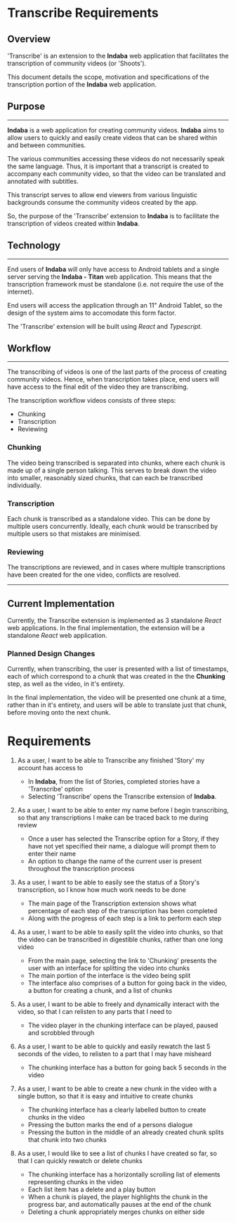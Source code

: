 # Transcribe Requirements

## Overview

'Transcribe' is an extension to the **Indaba** web application that facilitates
the transcription of community videos (or 'Shoots').

This document details the scope, motivation and specifications of the transcription portion of the **Indaba** web application.

## Purpose

---

**Indaba** is a web application for creating community videos. **Indaba** aims
to allow users to quickly and easily create videos that can be shared
within and between communities.

The various communities accessing these videos do not necessarily speak the
same language. Thus, it is important that a transcript is
created to accompany each community video, so that the video can be translated
and annotated with subtitles.

This transcript serves to allow end viewers from various linguistic 
backgrounds consume the community videos created by the app.

So, the purpose of the 'Transcribe' extension to **Indaba** is to facilitate
the transcription of videos created within **Indaba**.

## Technology

---

End users of **Indaba** will only have access to Android tablets and a single
server serving the **Indaba - Titan** web application. This means that
the transcription framework must be standalone (i.e. not require the use of
the internet).

End users will access the application through an 11" Android Tablet,
so the design of the system aims to accomodate this form factor.

The 'Transcribe' extension will be built using *React* and *Typescript*.

## Workflow

---

The transcribing of videos is one of the last parts of the process of creating
community videos. Hence, when transcription takes place, end users will have
access to the final edit of the video they are transcribing.

The transcription workflow videos consists of three steps:
 - Chunking
 - Transcription
 - Reviewing

### Chunking

The video being transcribed is separated into chunks, where each chunk is made
up of a single person talking. This serves to break down the video into
smaller, reasonably sized chunks, that can each be transcribed individually.

### Transcription

Each chunk is transcribed as a standalone video. This can be done by multiple
users concurrently. Ideally, each chunk would be transcribed by multiple users
so that mistakes are minimised.

### Reviewing

The transcriptions are reviewed, and in cases where multiple transcriptions
have been created for the one video, conflicts are resolved.

---

## Current Implementation

Currently, the Transcribe extension is implemented as 3 standalone *React*
web applications. In the final implementation, the extension will be a
standalone *React* web application.

### Planned Design Changes

Currently, when transcribing, the user is presented with a list of timestamps,
each of which correspond to a chunk that was created in the the **Chunking**
step, as well as the video, in it's entirety.

In the final implementation, the video will be presented one chunk at a time,
rather than in it's entirety, and users will be able to translate
just that chunk, before moving onto the next chunk.

# Requirements

1. As a user, I want to be able to Transcribe any finished 'Story' my account
   has access to

   - In **Indaba**, from the list of Stories, completed stories have a
     'Transcribe' option
   - Selecting 'Transcribe' opens the Transcribe extension of **Indaba**.

2. As a user, I want to be able to enter my name before I begin transcribing,
   so that any transcriptions I make can be traced back to me during review

   - Once a user has selected the Transcribe option for a Story, if they
     have not yet specified their name, a dialogue will prompt them to
     enter their name
   - An option to change the name of the current user is present throughout
     the transcription process

3. As a user, I want to be able to easily see the status of a Story's
   transcription, so I know how much work needs to be done

   - The main page of the Transcription extension shows what percentage of
     each step of the transcription has been completed
   - Along with the progress of each step is a link to perform each step

4. As a user, I want to be able to easily split the video into chunks,
   so that the video can be transcribed in digestible chunks, rather
   than one long video

   - From the main page, selecting the link to 'Chunking' presents the user
     with an interface for splitting the video into chunks
   - The main portion of the interface is the video being split
   - The interface also comprises of a button for going back in the video,
     a button for creating a chunk, and a list of chunks

5. As a user, I want to be able to freely and dynamically interact with the
   video, so that I can relisten to any parts that I need to

   - The video player in the chunking interface can be played, paused and
     scrobbled through

6. As a user, I want to be able to quickly and easily rewatch the last 5
   seconds of the video, to relisten to a part that I may have misheard

   - The chunking interface has a button for going back 5 seconds in the video

7. As a user, I want to be able to create a new chunk in the video with a
   single button, so that it is easy and intuitive to create chunks

   - The chunking interface has a clearly labelled button to create chunks
     in the video
   - Pressing the button marks the end of a persons dialogue
   - Pressing the button in the middle of an already created chunk splits
     that chunk into two chunks

8. As a user, I would like to see a list of chunks I have created so far,
   so that I can quickly rewatch or delete chunks

   - The chunking interface has a horizontally scrolling list of elements
     representing chunks in the video
   - Each list item has a delete and a play button
   - When a chunk is played, the player highlights the chunk in the progress
     bar, and automatically pauses at the end of the chunk
   - Deleting a chunk appropriately merges chunks on either side